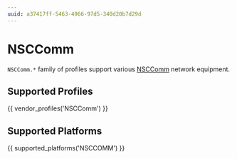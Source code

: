 ```yaml
---
uuid: a37417ff-5463-4966-97d5-340d20b7d29d
---
```

# NSCComm

`NSCComm.*` family of profiles support various [NSCComm](http://www.nsc-com.com/)
network equipment.

## Supported Profiles

{{ vendor_profiles('NSCComm') }}

## Supported Platforms

{{ supported_platforms('NSCCOMM') }}
